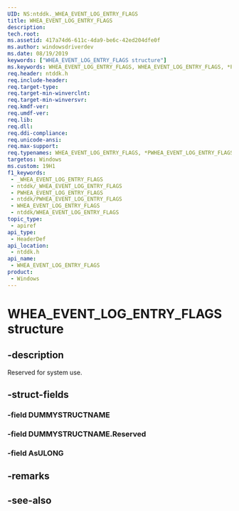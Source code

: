 ```yaml
---
UID: NS:ntddk._WHEA_EVENT_LOG_ENTRY_FLAGS
title: WHEA_EVENT_LOG_ENTRY_FLAGS
description: 
tech.root: 
ms.assetid: 417a74d6-611c-4da9-be6c-42ed204dfe0f
ms.author: windowsdriverdev
ms.date: 08/19/2019
keywords: ["WHEA_EVENT_LOG_ENTRY_FLAGS structure"]
ms.keywords: WHEA_EVENT_LOG_ENTRY_FLAGS, WHEA_EVENT_LOG_ENTRY_FLAGS, *PWHEA_EVENT_LOG_ENTRY_FLAGS,
req.header: ntddk.h
req.include-header: 
req.target-type: 
req.target-min-winverclnt: 
req.target-min-winversvr: 
req.kmdf-ver: 
req.umdf-ver: 
req.lib: 
req.dll: 
req.ddi-compliance: 
req.unicode-ansi: 
req.max-support: 
req.typenames: WHEA_EVENT_LOG_ENTRY_FLAGS, *PWHEA_EVENT_LOG_ENTRY_FLAGS
targetos: Windows
ms.custom: 19H1
f1_keywords:
 - _WHEA_EVENT_LOG_ENTRY_FLAGS
 - ntddk/_WHEA_EVENT_LOG_ENTRY_FLAGS
 - PWHEA_EVENT_LOG_ENTRY_FLAGS
 - ntddk/PWHEA_EVENT_LOG_ENTRY_FLAGS
 - WHEA_EVENT_LOG_ENTRY_FLAGS
 - ntddk/WHEA_EVENT_LOG_ENTRY_FLAGS
topic_type:
 - apiref
api_type:
 - HeaderDef
api_location:
 - ntddk.h
api_name:
 - WHEA_EVENT_LOG_ENTRY_FLAGS
product:
 - Windows
---
```


# WHEA_EVENT_LOG_ENTRY_FLAGS structure


## -description

Reserved for system use.

## -struct-fields

### -field DUMMYSTRUCTNAME

### -field DUMMYSTRUCTNAME.Reserved

### -field AsULONG

## -remarks

## -see-also

